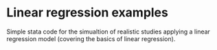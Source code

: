 # Linear regression examples

Simple stata code for the simualtion of realistic studies applying a linear regression model (covering the basics of linear regression).
